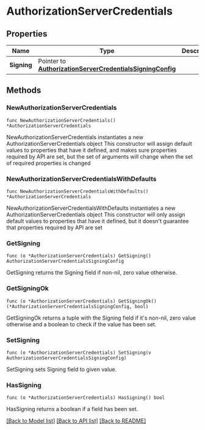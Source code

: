 # AuthorizationServerCredentials

## Properties

Name | Type | Description | Notes
------------ | ------------- | ------------- | -------------
**Signing** | Pointer to [**AuthorizationServerCredentialsSigningConfig**](AuthorizationServerCredentialsSigningConfig.md) |  | [optional] 

## Methods

### NewAuthorizationServerCredentials

`func NewAuthorizationServerCredentials() *AuthorizationServerCredentials`

NewAuthorizationServerCredentials instantiates a new AuthorizationServerCredentials object
This constructor will assign default values to properties that have it defined,
and makes sure properties required by API are set, but the set of arguments
will change when the set of required properties is changed

### NewAuthorizationServerCredentialsWithDefaults

`func NewAuthorizationServerCredentialsWithDefaults() *AuthorizationServerCredentials`

NewAuthorizationServerCredentialsWithDefaults instantiates a new AuthorizationServerCredentials object
This constructor will only assign default values to properties that have it defined,
but it doesn't guarantee that properties required by API are set

### GetSigning

`func (o *AuthorizationServerCredentials) GetSigning() AuthorizationServerCredentialsSigningConfig`

GetSigning returns the Signing field if non-nil, zero value otherwise.

### GetSigningOk

`func (o *AuthorizationServerCredentials) GetSigningOk() (*AuthorizationServerCredentialsSigningConfig, bool)`

GetSigningOk returns a tuple with the Signing field if it's non-nil, zero value otherwise
and a boolean to check if the value has been set.

### SetSigning

`func (o *AuthorizationServerCredentials) SetSigning(v AuthorizationServerCredentialsSigningConfig)`

SetSigning sets Signing field to given value.

### HasSigning

`func (o *AuthorizationServerCredentials) HasSigning() bool`

HasSigning returns a boolean if a field has been set.


[[Back to Model list]](../README.md#documentation-for-models) [[Back to API list]](../README.md#documentation-for-api-endpoints) [[Back to README]](../README.md)


